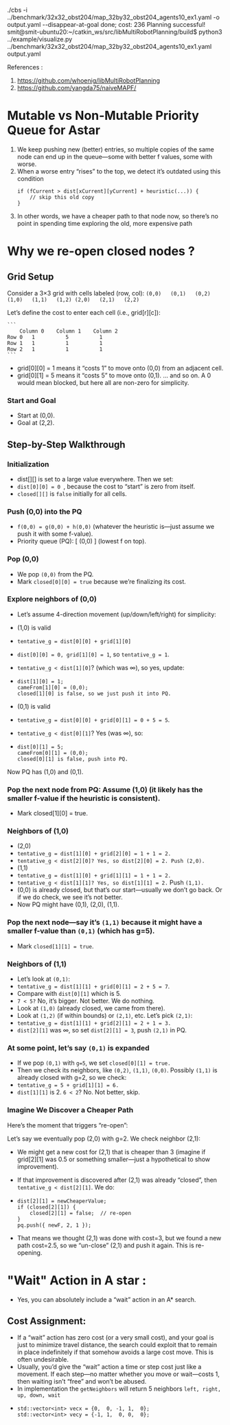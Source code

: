 
./cbs -i ../benchmark/32x32_obst204/map_32by32_obst204_agents10_ex1.yaml -o output.yaml --disappear-at-goal
done; cost: 236
Planning successful! 
smit@smit-ubuntu20:~/catkin_ws/src/libMultiRobotPlanning/build$ python3 ../example/visualize.py ../benchmark/32x32_obst204/map_32by32_obst204_agents10_ex1.yaml output.yaml

References :
1. https://github.com/whoenig/libMultiRobotPlanning
2. https://github.com/yangda75/naiveMAPF/


# Mutable vs Non-Mutable Priority Queue for Astar

1. We keep pushing new (better) entries, so multiple copies of the same node can end up in the queue—some with better f values, some with worse.
2. When a worse entry “rises” to the top, we detect it’s outdated using this condition
    ```
    if (fCurrent > dist[xCurrent][yCurrent] + heuristic(...)) {
        // skip this old copy
    }
    ```
3. In other words, we have a cheaper path to that node now, so there’s no point in spending time exploring the old, more expensive path

# Why we re-open closed nodes ?

## Grid Setup
Consider a 3×3 grid with cells labeled (row, col):
    ```
    (0,0)   (0,1)   (0,2)
    (1,0)   (1,1)   (1,2)
    (2,0)   (2,1)   (2,2)
    ```
    
Let’s define the cost to enter each cell (i.e., grid[r][c]):

    ```
        Column 0	Column 1	Column 2
    Row 0	1	       5	      1
    Row 1	1	       1	      1
    Row 2	1	       1	      1
    ```

- grid[0][0] = 1 means it “costs 1” to move onto (0,0) from an adjacent cell.
- grid[0][1] = 5 means it “costs 5” to move onto (0,1).
… and so on. A 0 would mean blocked, but here all are non-zero for simplicity.
### Start and Goal
- Start at (0,0).
- Goal at (2,2).

## Step-by-Step Walkthrough
### Initialization

- dist[][] is set to a large value everywhere. Then we set:
- ```dist[0][0] = 0 ```, because the cost to “start” is zero from itself.
- ```closed[][]``` is ```false``` initially for all cells.

### Push (0,0) into the PQ

- ```f(0,0) = g(0,0) + h(0,0)``` (whatever the heuristic is—just assume we push it with some f-value).
- Priority queue (PQ): [ (0,0) ] (lowest f on top).

### Pop (0,0)

- We pop ```(0,0)``` from the PQ.
- Mark ```closed[0][0] = true``` because we’re finalizing its cost.

### Explore neighbors of (0,0)
- Let’s assume 4-direction movement (up/down/left/right) for simplicity:

- (1,0) is valid
- ```tentative_g = dist[0][0] + grid[1][0]```
- ```dist[0][0] = 0, grid[1][0] = 1```, so ```tentative_g = 1```.
- ```tentative_g < dist[1][0]```? (which was ∞), so yes, update:
- 
    ```
    dist[1][0] = 1;
    cameFrom[1][0] = (0,0);
    closed[1][0] is false, so we just push it into PQ.
    ```
- (0,1) is valid
- ```tentative_g = dist[0][0] + grid[0][1] = 0 + 5 = 5```.
- ```tentative_g < dist[0][1]```? Yes (was ∞), so:
-
    ```
    dist[0][1] = 5;
    cameFrom[0][1] = (0,0);
    closed[0][1] is false, push into PQ.
    ```
Now PQ has (1,0) and (0,1).

### Pop the next node from PQ: Assume (1,0) (it likely has the smaller f-value if the heuristic is consistent).

- Mark closed[1][0] = true.

### Neighbors of (1,0)

- (2,0)
- ```tentative_g = dist[1][0] + grid[2][0] = 1 + 1 = 2.```
- ```tentative_g < dist[2][0]? Yes, so dist[2][0] = 2. Push (2,0).```
- (1,1)
- ```tentative_g = dist[1][0] + grid[1][1] = 1 + 1 = 2.```
- ```tentative_g < dist[1][1]? Yes, so dist[1][1] = 2.``` Push ```(1,1).```
- (0,0) is already closed, but that’s our start—usually we don’t go back. Or if we do check, we see it’s not better.
- Now PQ might have (0,1), (2,0), (1,1).

### Pop the next node—say it’s ```(1,1)``` because it might have a smaller f-value than ```(0,1)``` (which has g=5).

- Mark ```closed[1][1] = true```.

### Neighbors of (1,1)

- Let’s look at ```(0,1)```:
- ```tentative_g = dist[1][1] + grid[0][1] = 2 + 5 = 7```.
- Compare with ```dist[0][1]``` which is 5.
- ```7 < 5?``` No, it’s bigger. Not better. We do nothing.
- Look at ```(1,0)``` (already closed, we came from there).
- Look at ```(1,2)``` (if within bounds) or ```(2,1)```, etc. Let’s pick ```(2,1)```:
- ```tentative_g = dist[1][1] + grid[2][1] = 2 + 1 = 3.```
- ```dist[2][1]``` was ∞, so set ```dist[2][1] = 3```, push ```(2,1)``` in PQ.

### At some point, let’s say ```(0,1)``` is expanded

- If we pop ```(0,1)``` with ```g=5```, we set ```closed[0][1] = true.```
- Then we check its neighbors, like ```(0,2)```, ```(1,1)```, ```(0,0)```. Possibly ```(1,1)``` is already closed with g=2, so we check:
- ```tentative_g = 5 + grid[1][1] = 6.```
- ```dist[1][1]``` is 2. ```6 < 2```? No. Not better, skip.

### Imagine We Discover a Cheaper Path
Here’s the moment that triggers “re-open”:

Let’s say we eventually pop (2,0) with g=2. We check neighbor (2,1):

- We might get a new cost for (2,1) that is cheaper than 3 (imagine if grid[2][1] was 0.5 or something smaller—just a hypothetical to show improvement).
- If that improvement is discovered after (2,1) was already “closed”, then ```tentative_g < dist[2][1]```. We do:
- 
    ```
    dist[2][1] = newCheaperValue;
    if (closed[2][1]) {
        closed[2][1] = false;  // re-open
    }
    pq.push({ newF, 2, 1 });
    ```

- That means we thought (2,1) was done with cost=3, but we found a new path cost=2.5, so we “un-close” (2,1) and push it again. This is re-opening.

# "Wait" Action in A star : 

- Yes, you can absolutely include a “wait” action in an A* search.

## Cost Assignment:
- If a “wait” action has zero cost (or a very small cost), and your goal is just to minimize travel distance, the search could exploit that to remain in place indefinitely if that somehow avoids a large cost move. This is often undesirable.
- Usually, you’d give the “wait” action a time or step cost just like a movement. If each step—no matter whether you move or wait—costs 1, then waiting isn’t “free” and won’t be abused.
- In implementation the ```getNeighbors``` will return 5 neighbors ```left, right, up, down, wait```
- 
    ```
    std::vector<int> vecx = {0,  0, -1, 1,  0};
    std::vector<int> vecy = {-1, 1,  0, 0,  0};
    ```

